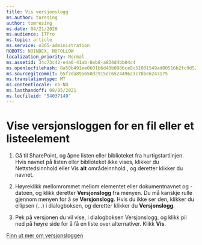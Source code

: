 ```yaml
---
title: Vis versjonslogg
ms.author: toresing
author: tomresing
ms.date: 04/21/2020
ms.audience: ITPro
ms.topic: article
ms.service: o365-administration
ROBOTS: NOINDEX, NOFOLLOW
localization_priority: Normal
ms.assetid: 34c73c42-e4a0-41ab-8eb8-a834d4bb04c4
ms.openlocfilehash: 8a50b491ee0601b6d48b0986ce8c51081549ad80516b2fc9d52f1bf6e7c025cf
ms.sourcegitcommit: b5f7da89a650d2915dc652449623c78be6247175
ms.translationtype: MT
ms.contentlocale: nb-NO
ms.lasthandoff: 08/05/2021
ms.locfileid: "54037149"
---
```

# <a name="view-version-history-of-a-file-or-list-item"></a>Vise versjonsloggen for en fil eller et listeelement

1. Gå til SharePoint, og åpne listen eller biblioteket fra hurtigstartlinjen. Hvis navnet på listen eller biblioteket ikke  vises, klikker du Nettstedsinnhold eller Vis **alt** områdeinnhold , og deretter klikker du navnet.
    
2. Høyreklikk mellomrommet mellom elementet eller dokumentnavnet og -datoen, og klikk deretter **Versjonslogg** fra menyen. Du må kanskje rulle gjennom menyen for å se **Versjonslogg**. Hvis du ikke ser den, klikker du ellipsen (...) i dialogboksen, og deretter klikker du **Versjonslogg**.
    
3. Pek på versjonen du vil vise, i dialogboksen Versjonslogg, og klikk pil ned på høyre side for å få en liste over alternativer. Klikk **Vis**.
    
[Finn ut mer om versjonsloggen](https://go.microsoft.com/fwlink/?linkid=875709)
  

